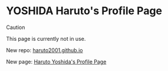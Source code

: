 # YOSHIDA Haruto's Profile Page

> [!CAUTION]
> This page is currently not in use.

New repo: [haruto2001.github.io](https://github.com/haruto2001/haruto2001.github.io)

New page: [Haruto Yoshida's Profile Page](https://haruto2001.github.io)
